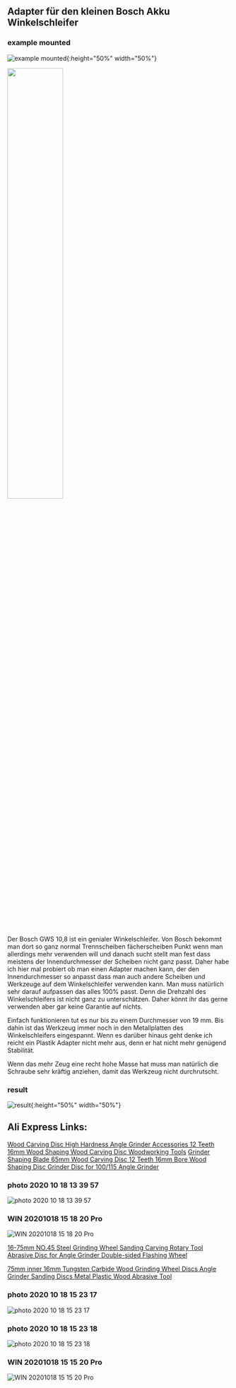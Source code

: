 Adapter für den kleinen Bosch Akku Winkelschleifer
--------------------------------------------------


### example mounted
![example mounted](img/example-mounted.jpg){:height="50%" width="50%"}

<img src="img/example-mounted.jpg" height="50%" width="50%">

Der Bosch GWS 10,8 ist ein genialer Winkelschleifer. Von Bosch bekommt man dort so ganz normal Trennscheiben fächerscheiben Punkt wenn man allerdings mehr verwenden will und danach sucht stellt man fest dass meistens der Innendurchmesser der Scheiben nicht ganz passt. Daher habe ich hier mal probiert ob man einen Adapter machen kann, der den Innendurchmesser so anpasst dass man auch andere Scheiben und Werkzeuge auf dem Winkelschleifer verwenden kann. Man muss natürlich sehr darauf aufpassen das alles 100% passt. Denn die Drehzahl des Winkelschleifers ist nicht ganz zu unterschätzen. Daher könnt ihr das gerne verwenden aber gar keine Garantie auf nichts.

Einfach funktionieren tut es nur bis zu einem Durchmesser von 19 mm. Bis dahin ist das Werkzeug immer noch in den Metallplatten des Winkelschleifers eingespannt. Wenn es darüber hinaus geht denke ich reicht ein Plastik Adapter nicht mehr aus, denn er hat nicht mehr genügend Stabilität.

Wenn das mehr Zeug eine recht hohe Masse hat muss man natürlich die Schraube sehr kräftig anziehen, damit das Werkzeug nicht durchrutscht.



### result
![result](img/result.jpg){:height="50%" width="50%"}



Ali Express Links:
------------------


[Wood Carving Disc High Hardness Angle Grinder Accessories 12 Teeth 16mm Wood Shaping Wood Carving Disc Woodworking Tools](https://www.aliexpress.com/item/4000269657652.html)
[Grinder Shaping Blade 65mm Wood Carving Disc 12 Teeth 16mm Bore Wood Shaping Disc Grinder Disc for 100/115 Angle Grinder](https://de.aliexpress.com/item/4000263256386.html)

### photo 2020 10 18 13 39 57
![photo 2020 10 18 13 39 57](img/photo_2020-10-18_13-39-57.jpg)


### WIN 20201018 15 18 20 Pro
![WIN 20201018 15 18 20 Pro](img/WIN_20201018_15_18_20_Pro.jpg)



[16-75mm NO.45 Steel Grinding Wheel Sanding Carving Rotary Tool Abrasive Disc for Angle Grinder Double-sided Flashing Wheel](https://de.aliexpress.com/item/4000510554982.html)

[75mm inner 16mm Tungsten Carbide Wood Grinding Wheel Discs Angle Grinder Sanding Discs Metal Plastic Wood Abrasive Tool](https://www.aliexpress.com/item/4000299728868.html)

### photo 2020 10 18 15 23 17
![photo 2020 10 18 15 23 17](img/photo_2020-10-18_15-23-17.jpg)

### photo 2020 10 18 15 23 18
![photo 2020 10 18 15 23 18](img/photo_2020-10-18_15-23-18.jpg)

### WIN 20201018 15 15 20 Pro
![WIN 20201018 15 15 20 Pro](img/WIN_20201018_15_15_20_Pro.jpg)
